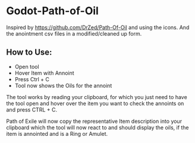# Godot-Path-of-Oil
Inspired by https://github.com/DrZed/Path-Of-Oil and using the icons. And the anointment csv files in a modified/cleaned up form.

## How to Use:

- Open tool
- Hover Item with Annoint
- Press Ctrl + C
- Tool now shows the Oils for the annoint

The tool works by reading your clipboard, for which you just need to have the tool open and hover over the item you want to check the annoints on and press CTRL + C.

Path of Exile will now copy the representative Item description into your clipboard which the tool will now react to and should display the oils, if the item is annointed and is a Ring or Amulet.


